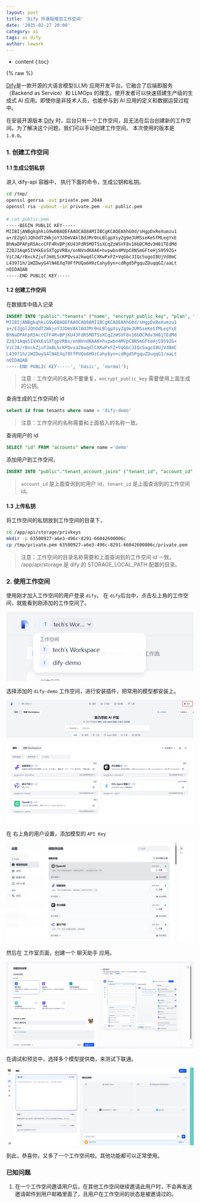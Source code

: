 ```yaml
---
layout: post
title: 'Dify 开源版增加工作空间'
date: '2025-02-27 20:00'
category: ai
tags: ai dify
author: lework
---
```

* content
{:toc}

{% raw %}

[Dify](https://docs.dify.ai/zh-hans)是一款开源的大语言模型(LLM) 应用开发平台。它融合了后端即服务（Backend as Service）和 LLMOps 的理念，使开发者可以快速搭建生产级的生成式 AI 应用。即使你是非技术人员，也能参与到 AI 应用的定义和数据运营过程中。

在安装开源版本 [Dify](https://github.com/langgenius/dify.git) 时，后台只有一个工作空间，且无法在后台创建新的工作空间。为了解决这个问题，我们可以手动创建工作空间。 本次使用的版本是 `1.0.0`。





### 1. 创建工作空间

#### 1.1 生成公钥私钥

进入 dify-api 容器中， 执行下面的命令，生成公钥和私钥。

```bash
cd /tmp/
openssl genrsa -out private.pem 2048
openssl rsa -pubout -in private.pem -out public.pem

# cat public.pem
-----BEGIN PUBLIC KEY-----
MIIBIjANBgkqhkiG9w0BAQEFAAOCAQ8AMIIBCgKCAQEAhhG0d/sHgpDxReXumzu1
a+/EZgGlJQhOdT2WkjoY3JDmVAklBdJMr0nLBlgpXsyZg9eJUMSseKeSfMLegYxE
BhNaDPAFpR5AccCFF4RvBPjKU43FdR5MOTSsXCqZzWSVF8v16bDCMdv3H81TEdMd
Z2QJ1Aqm5IVHkEoSXTgpVRBx/onNVndKAA6+hvpwbn4MVpC8NSmGFteHjS959ZG+
ViCJA/rBxckZjufJm8LScKPQvsa2kwqdlCXKwPxFZ+VqGbcJIQcSogoI8UjVd8mC
L43971h/1WZDwyG4lN4EXq70FfPUQa6H9zCahy8yn+cdRgd5PgquZDuqqGI/aaLt
nQIDAQAB
-----END PUBLIC KEY-----
```

#### 1.2 创建工作空间

在数据库中插入记录

```sql
INSERT INTO "public"."tenants" ("name", "encrypt_public_key", "plan", "status",) VALUES ('dify-demo', '-----BEGIN PUBLIC KEY-----
MIIBIjANBgkqhkiG9w0BAQEFAAOCAQ8AMIIBCgKCAQEAhhG0d/sHgpDxReXumzu1
a+/EZgGlJQhOdT2WkjoY3JDmVAklBdJMr0nLBlgpXsyZg9eJUMSseKeSfMLegYxE
BhNaDPAFpR5AccCFF4RvBPjKU43FdR5MOTSsXCqZzWSVF8v16bDCMdv3H81TEdMd
Z2QJ1Aqm5IVHkEoSXTgpVRBx/onNVndKAA6+hvpwbn4MVpC8NSmGFteHjS959ZG+
ViCJA/rBxckZjufJm8LScKPQvsa2kwqdlCXKwPxFZ+VqGbcJIQcSogoI8UjVd8mC
L43971h/1WZDwyG4lN4EXq70FfPUQa6H9zCahy8yn+cdRgd5PgquZDuqqGI/aaLt
nQIDAQAB
-----END PUBLIC KEY-----', 'basic', 'normal');
```

> 注意：工作空间的名称不要重复，`encrypt_public_key` 需要使用上面生成的公钥。

查询生成的工作空间的 id

```sql
select id from tenants where name = 'dify-demo'
```

> 注意：工作空间的名称需要和上面插入的名称一致。

查询用户的 id

```sql
SELECT "id" FROM "accounts" where name ='demo'
```

添加用户到工作空间，

```sql
INSERT INTO "public"."tenant_account_joins" ("tenant_id", "account_id", "role", "invited_by", "current") VALUES ('63500927-a6e3-496c-8291-66042600006c','9a9a68c8-cfa7-417d-996c-8df3aaf26c86', 'admin', NULL, 't');
```

> `account_id` 是上面查询到的用户 id，`tenant_id` 是上面查询到的工作空间 id。

#### 1.3 上传私钥

将工作空间的私钥放到工作空间的目录下，

```bash
cd /app/api/storage/privkeys
mkdir -p 63500927-a6e3-496c-8291-66042600006c
cp /tmp/private.pem 63500927-a6e3-496c-8291-66042600006c/private.pem
```

> 注意：工作空间的目录名称需要和上面查询到的工作空间 id 一致。 /app/api/storage 是 dify 的 STORAGE_LOCAL_PATH 配置的目录。

### 2. 使用工作空间

使用刚才加入工作空间的用户登录 `dify`， 在 `dify`后台中，点击左上角的工作空间，就能看到刚添加的工作空间了。

![image-20250228103243092](\assets\images\2025\image-20250228103243092.png)

选择添加的 `dify-demo` 工作空间，进行安装插件，把常用的模型都安装上。

![image-20250228103139123](\assets\images\2025\image-20250228103139123.png)

![image-20250228103345079](\assets\images\2025\image-20250228103345079.png)

在 右上角的用户设置，添加模型的 `API Key`

![image-20250228103419577](\assets\images\2025\image-20250228103419577.png)

然后在 工作室页面，创建一个 聊天助手 应用。

![image-20250228103745388](\assets\images\2025\image-20250228103745388.png)

在调试和预览中，选择多个模型提供商，来测试下联通。

![image-20250228103819503](\assets\images\2025\image-20250228103819503.png)

到此，恭喜你，又多了一个工作空间啦。其他功能都可以正常使用。


### 已知问题

1. 在一个工作空间邀请用户后，在其他工作空间继续邀请此用户时，不会再发送邀请邮件到用户邮箱里面了，且用户在工作空间的状态是被邀请过的。 
